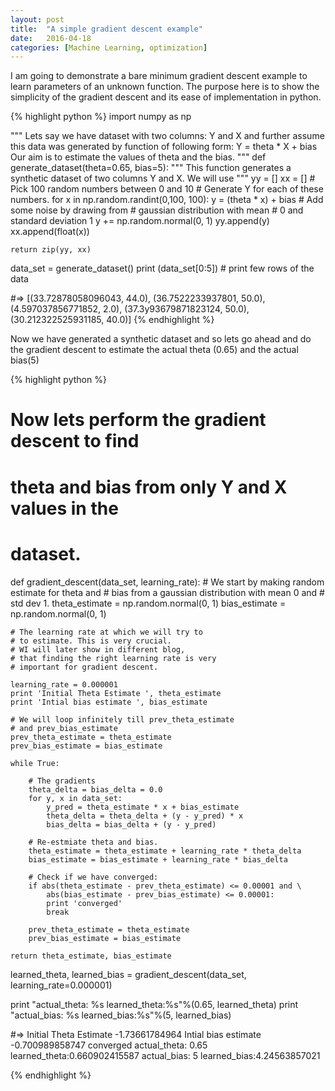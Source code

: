 ```yaml
---
layout: post
title:  "A simple gradient descent example"
date:   2016-04-18
categories: [Machine Learning, optimization]
---
```

I am going to demonstrate a bare minimum gradient descent example to learn parameters
of an unknown function. The purpose here is to show the simplicity of the gradient descent
and its ease of implementation in python.

{% highlight python %}
import numpy as np

"""
Lets say we have dataset with two columns:
Y and X and further assume this data 
was generated by function of following form:
Y = theta * X + bias
Our aim is to estimate the values of theta and
the bias.
"""
def generate_dataset(theta=0.65, bias=5):
    """
    This function generates a synthetic dataset of
    two columns Y and X.
    We will use 
    """
    yy = []
    xx = []
    # Pick 100 random numbers between 0 and 10
    # Generate Y for each of these numbers.
    for x in np.random.randint(0,100, 100):
        y = (theta * x) + bias 
        # Add some noise by drawing from
        # gaussian distribution with mean
        # 0 and standard deviation 1
        y += np.random.normal(0, 1)
        yy.append(y)
        xx.append(float(x))
        
    return zip(yy, xx)

data_set = generate_dataset()
print (data_set[0:5]) # print few rows of the data

#=> [(33.72878058096043, 44.0), (36.7522233937801, 50.0), (4.597037856771852, 2.0), (37.3y93679871823124, 50.0), (30.212322525931185, 40.0)]
{% endhighlight %}


Now we have generated a synthetic dataset and so lets go ahead and do the gradient descent to estimate
the actual theta (0.65) and the actual bias(5)

{% highlight python %}
#  Now lets perform the gradient descent to find
# theta and bias from only Y and X values in the
# dataset.

def gradient_descent(data_set, learning_rate):
    # We start by making random estimate for theta and
    # bias from a gaussian distribution with mean 0 and
    # std dev 1.
    theta_estimate =  np.random.normal(0, 1)
    bias_estimate = np.random.normal(0, 1)

    # The learning rate at which we will try to
    # to estimate. This is very crucial.
    # WI will later show in different blog,
    # that finding the right learning rate is very 
    # important for gradient descent.
    
    learning_rate = 0.000001
    print 'Initial Theta Estimate ', theta_estimate
    print 'Intial bias estimate ', bias_estimate

    # We will loop infinitely till prev_theta_estimate
    # and prev_bias_estimate
    prev_theta_estimate = theta_estimate
    prev_bias_estimate = bias_estimate 

    while True:
    
        # The gradients
        theta_delta = bias_delta = 0.0
        for y, x in data_set:
            y_pred = theta_estimate * x + bias_estimate
            theta_delta = theta_delta + (y - y_pred) * x
            bias_delta = bias_delta + (y - y_pred) 
    
        # Re-estmiate theta and bias.
        theta_estimate = theta_estimate + learning_rate * theta_delta
        bias_estimate = bias_estimate + learning_rate * bias_delta

        # Check if we have converged:
        if abs(theta_estimate - prev_theta_estimate) <= 0.00001 and \
            abs(bias_estimate - prev_bias_estimate) <= 0.00001:
            print 'converged'
            break
    
        prev_theta_estimate = theta_estimate
        prev_bias_estimate = bias_estimate

    return theta_estimate, bias_estimate
learned_theta, learned_bias = gradient_descent(data_set, learning_rate=0.000001)

print "actual_theta: %s learned_theta:%s"%(0.65, learned_theta)
print "actual_bias: %s learned_bias:%s"%(5, learned_bias)

#=> Initial Theta Estimate  -1.73661784964
Intial bias estimate  -0.700989858747
converged
actual_theta: 0.65 learned_theta:0.660902415587
actual_bias: 5 learned_bias:4.24563857021

{% endhighlight %}
